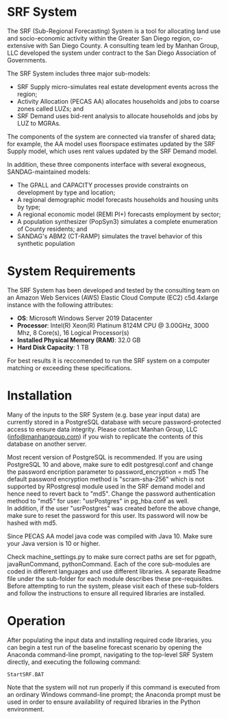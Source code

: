 # SRF System
The SRF (Sub-Regional Forecasting) System is a tool for allocating land use and socio-economic activity within the Greater San Diego region, co-extensive with San Diego County.  A consulting team led by Manhan Group, LLC developed the system under contract to the San Diego Association of Governments.

The SRF System includes three major sub-models:

* SRF Supply micro-simulates real estate development events across the region;
* Activity Allocation (PECAS AA) allocates households and jobs to coarse zones called LUZs; and
* SRF Demand uses bid-rent analysis to allocate households and jobs by LUZ to MGRAs.

The components of the system are connected via transfer of shared data; for example, the AA model uses floorspace estimates updated by the SRF Supply model, which uses rent values updated by the SRF Demand model.

In addition, these three components interface with several exogneous, SANDAG-maintained models:

* The GPALL and CAPACITY processes provide constraints on development by type and location;
* A regional demographic model forecasts households and housing units by type;
* A regional economic model (REMI PI+) forecasts employment by sector;
* A population synthesizer (PopSyn3) simulates a complete enumeration of County residents; and
* SANDAG's ABM2 (CT-RAMP) simulates the travel behavior of this synthetic population

# System Requirements
The SRF System has been developed and tested by the consulting team on an Amazon Web Services (AWS) Elastic Cloud Compute (EC2) c5d.4xlarge instance with the following attributes:

* **OS**: Microsoft Windows Server 2019 Datacenter 
* **Processor**: Intel(R) Xeon(R) Platinum 8124M CPU @ 3.00GHz, 3000 Mhz, 8 Core(s), 16 Logical Processor(s)
* **Installed Physical Memory (RAM)**:	32.0 GB
* **Hard Disk Capacity**: 1 TB

For best results it is reccomended to run the SRF system on a computer matching or exceeding these specifications.

# Installation

Many of the inputs to the SRF System (e.g. base year input data) are currently stored in a PostgreSQL database with secure password-protected access to ensure data integrity.  Please contact Manhan Group, LLC (info@manhangroup.com) if you wish to replicate the contents of this database on another server.

Most recent version of PostgreSQL is recommended. If you are using PostgreSQL 10 and above, make sure to edit postgresql.conf and change the password encription parameter to
password_encryption = md5
The default password encryption method is "scram-sha-256" which is not supported by RPostgresql module used in the SRF demand model and hence need to revert back to "md5". 
Change the password authentication method to "md5" for user: "usrPostgres"  in pg_hba.conf  as well.  
In addition, if the user "usrPostgres" was created before the above change, make sure to reset the password for this user. Its password will now be hashed with md5.

Since PECAS AA model java code was compiled with Java 10. Make sure your Java version is 10 or higher. 

Check machine_settings.py to make sure correct paths are set for pgpath, javaRunCommand, pythonCommand.
Each of the core sub-modules are coded in different languages and use different libraries.  A separate Readme file under the sub-folder for each module describes these pre-requisites.  Before attempting to run the system, please visit each of these sub-folders and follow the instructions to ensure all required libraries are installed.

# Operation

After populating the input data and installing required code libraries, you can begin a test run of the baseline forecast scenario by opening the Anaconda command-line prompt, navigating to the top-level SRF System directly, and executing the following command:

`StartSRF.BAT`

Note that the system will not run properly if this command is executed from an ordinary Windows command-line prompt; the Anaconda prompt must be used in order to ensure availability of required libraries in the Python environment.